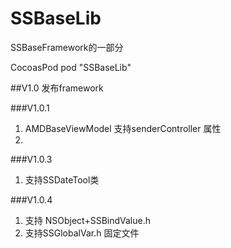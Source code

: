 # SSBaseLib
SSBaseFramework的一部分


CocoasPod 
pod "SSBaseLib"


##V1.0
发布framework


###V1.0.1
1. AMDBaseViewModel 支持senderController 属性
2. 


###V1.0.3
1. 支持SSDateTool类

###V1.0.4
1. 支持 NSObject+SSBindValue.h
2. 支持SSGlobalVar.h 固定文件

